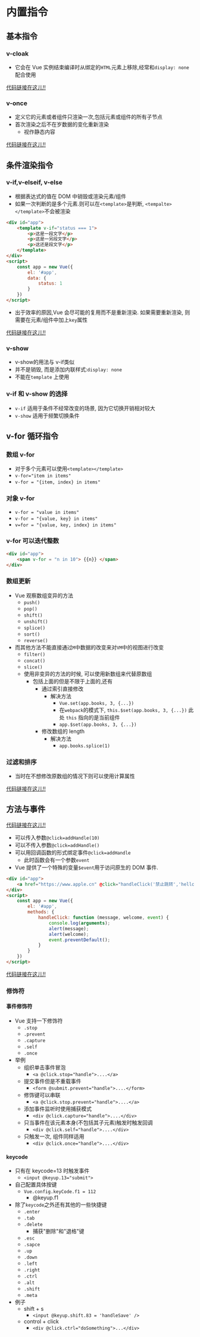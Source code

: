 # 内置指令
## 基本指令
### v-cloak
* 它会在 Vue 实例结束编译时从绑定的`HTML`元素上移除,经常和`display: none`配合使用

<!-- TODO : 插入代码 1. v-cloak.html -->
[代码链接在这儿!!](https://github.com/Xinsen-Zhang/Vue-study/blob/master/codes/section5/1.%20v-cloak.html)
### v-once
* 定义它的元素或者组件只渲染一次,包括元素或组件的所有子节点
* 首次渲染之后不在岁数据的变化重新渲染
    * 视作静态内容
<!-- TODO: 插入代码 2.v-once.html -->
[代码链接在这儿!!](https://github.com/Xinsen-Zhang/Vue-study/blob/master/codes/section5/2.v-once.html)

## 条件渲染指令
### v-if,v-elseif, v-else
* 根据表达式的值在 DOM 中销毁或渲染元素/组件
* 如果一次判断的是多个元素.则可以在`<template>`是判断, `<tempalte></template>`不会被渲染
```html
<div id="app">
    <template v-if="status === 1">
        <p>这是一段文字</p>
        <p>这是一另段文字</p>
        <p>这还是段文字</p>
    </template>
</div>
<script>
    const app = new Vue({
        el: '#app',
        data: {
            status: 1
        }
    })
</script>
```
* 出于效率的原因,Vue 会尽可能的复用而不是重新渲染. 如果需要重新渲染, 则需要在元素/组件中加上`key`属性
<!-- TODO 插入代码 3. key.html -->
[代码链接在这儿!!](https://github.com/Xinsen-Zhang/Vue-study/blob/master/codes/section5/3.key.html)
### v-show
* v-show的用法与 v-if类似
* 并不是销毁, 而是添加内联样式:`display: none`
* 不能在`template` 上使用

### v-if 和 v-show 的选择
* `v-if` 适用于条件不经常改变的场景, 因为它切换开销相对较大
* `v-show` 适用于频繁切换条件

## v-for 循环指令
### 数组 v-for
* 对于多个元素可以使用`<template></template>`
* `v-for="item in items"`
* `v-for = "{item, index} in items"`
### 对象 v-for
* `v-for = "value in items"`
* `v-for = "{value, key} in items"`
* `v=for = "{value, key, index} in items"`
### v-for 可以迭代整数
```html
<div id="app">
    <span v-for = "n in 10"> {{n}} </span>
</div>
```

### 数组更新
* Vue 观察数组变异的方法
    * `push()`
    * `pop()`
    * `shift()`
    * `unshift()`
    * `splice()`
    * `sort()`
    * `reverse()`
* 而其他方法不能直接通过`M`中数据的改变来对`VM`中的视图进行改变
    * `filter()`
    * `concat()`
    * `slice()`
    * 使用非变异的方法的时候, 可以使用新数组来代替原数组
        * 包括上面的但是不限于上面的,还有
            * 通过索引直接修改
                * 解决方法
                    * `Vue.set(app.books, 3, {...})`
                    * 在`webpack`的模式下, `this.$set(app.books, 3, {...})` 此处 `this` 指向的是当前组件
                    * `app.$set(app.books, 3, {...})`
            * 修改数组的 length
                * 解决方法
                    * `app.books.splice(1)`

### 过滤和排序
* 当时在不想修改原数组的情况下则可以使用计算属性

<!-- TODO: 插入代码 4.filterBooks.html -->
[代码链接在这儿!!](https://github.com/Xinsen-Zhang/Vue-study/blob/master/codes/section5/4.filterBooks.html)

## 方法与事件
<!-- TODO: 插入代码 5. addClick.html -->
[代码链接在这儿!!](https://github.com/Xinsen-Zhang/Vue-study/blob/master/codes/section5/5.addClick.html)
* 可以传入参数`@click=addHandle(10)`
* 可以不传入参数`@click=addHandle()`
* 可以用回调函数的形式绑定事件`@click=addHandle`
    * 此时函数会有一个参数`event`
* Vue 提供了一个特殊的变量`$event`用于访问原生的 DOM 事件.
```html
<div id="app">
    <a href="https://www.apple.cn" @click="handleClick('禁止跳转','hello world',$event)">apple.com</a>
</div>
<script>
    const app = new Vue({
        el: '#app',
        methods: {
            handleClick: function (message, welcome, event) {
                console.log(arguments);
                alert(message);
                alert(welcome);
                event.preventDefault();
            }
        }
    })
</script>
```
<!-- TODO: 插入代码 6.$event.html -->
[代码链接在这儿!!](https://github.com/Xinsen-Zhang/Vue-study/blob/master/codes/section5/6.%24event.html)

### 修饰符
#### 事件修饰符
* Vue 支持一下修饰符
    * `.stop`
    * `.prevent`
    * `.capture`
    * `.self`
    * `.once`
* 举例
    * 组织单击事件冒泡
        * `<a @click.stop="handle">....</a>`
    * 提交事件但是不重载事件
        * `<form @submit.prevent="handle">....</form>`
    * 修饰键可以串联
        *   `<a @click.stop.prevent="handle">....</a>`
    * 添加事件监听时使用捕获模式
        *  `<div @click.capture="handle">....</div>`
    * 只当事件在该元素本身(不包括其子元素)触发时触发回调
        * `<div @click.self="handle">....</div>`
    * 只触发一次, 组件同样适用
        * `<div @click.once="handle">....</div>`
#### keycode
* 只有在 keycode=13 时触发事件
    * `<input @keyup.13="submit">`
*  自己配置具体按键
    * `Vue.config.keyCode.f1 = 112`
        * @keyup.f1
* 除了`keycode`之外还有其他的一些快捷键
    * `.enter`
    * `.tab`
    * `.delete`
        * 捕获"删除"和"退格"键
    * `.esc`
    * `.sapce`
    * `.up`
    * `.down`
    * `.left`
    * `.right`
    * `.ctrl`
    * `.alt`
    * `.shift`
    * `.meta`
* 例子
    * shift + s
        * `<input @keyup.shift.83 = 'handleSave' />`
    * control + click
        * `<div @click.ctrl="doSomething">...</div>`